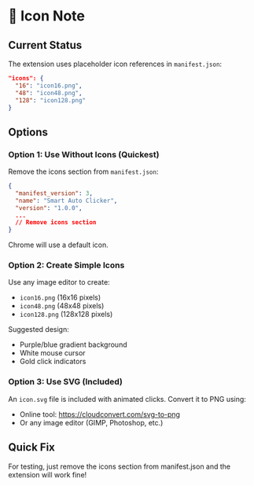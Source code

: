 # 📝 Icon Note

## Current Status

The extension uses placeholder icon references in `manifest.json`:
```json
"icons": {
  "16": "icon16.png",
  "48": "icon48.png",
  "128": "icon128.png"
}
```

## Options

### Option 1: Use Without Icons (Quickest)
Remove the icons section from `manifest.json`:
```json
{
  "manifest_version": 3,
  "name": "Smart Auto Clicker",
  "version": "1.0.0",
  ...
  // Remove icons section
}
```
Chrome will use a default icon.

### Option 2: Create Simple Icons
Use any image editor to create:
- `icon16.png` (16x16 pixels)
- `icon48.png` (48x48 pixels)
- `icon128.png` (128x128 pixels)

Suggested design:
- Purple/blue gradient background
- White mouse cursor
- Gold click indicators

### Option 3: Use SVG (Included)
An `icon.svg` file is included with animated clicks.
Convert it to PNG using:
- Online tool: https://cloudconvert.com/svg-to-png
- Or any image editor (GIMP, Photoshop, etc.)

## Quick Fix

For testing, just remove the icons section from manifest.json and the extension will work fine!

